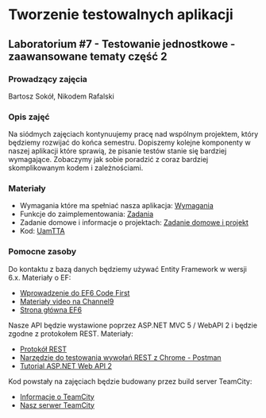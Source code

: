 # Tworzenie testowalnych aplikacji
## Laboratorium #7 - Testowanie jednostkowe - zaawansowane tematy część 2

### Prowadzący zajęcia
Bartosz Sokół, Nikodem Rafalski

### Opis zajęć
Na siódmych zajęciach kontynuujemy pracę nad wspólnym projektem, który będziemy rozwijać do końca semestru.
Dopiszemy kolejne komponenty w naszej aplikacji które sprawią, że pisanie testów stanie się bardziej wymagające.
Zobaczymy jak sobie poradzić z coraz bardziej skomplikowanym kodem i zależnościami.

### Materiały
* Wymagania które ma spełniać nasza aplikacja: [Wymagania](Wymagania.md)
* Funkcje do zaimplementowania: [Zadania](Zadania.md)
* Zadanie domowe i informacje o projektach: [Zadanie domowe i projekt](ZadanieDomowe.md)
* Kod: [UamTTA](kod/UamTTA)

### Pomocne zasoby
Do kontaktu z bazą danych będziemy używać Entity Framework w wersji 6.x. Materiały o EF:
* [Wprowadzenie do EF6 Code First](https://msdn.microsoft.com/en-us/data/jj193542.aspx?f=255&MSPPError=-2147217396)
* [Materiały video na Channel9](https://channel9.msdn.com/Search?term=entity%20framework#ch9Search&lang-en=en)
* [Strona główna EF6](http://entityframework.codeplex.com/)

Nasze API będzie wystawione poprzez ASP.NET MVC 5 / WebAPI 2 i będzie zgodne z protokołem REST. Materiały:
* [Protokół REST](https://en.wikipedia.org/wiki/Representational_state_transfer)
* [Narzędzie do testowania wywołań REST z Chrome - Postman](https://chrome.google.com/webstore/detail/postman/fhbjgbiflinjbdggehcddcbncdddomop)
* [Tutorial ASP.NET Web API 2](http://www.asp.net/web-api/overview/getting-started-with-aspnet-web-api/tutorial-your-first-web-api)

Kod powstały na zajęciach będzie budowany przez build server TeamCity:
* [Informacje o TeamCity](https://www.jetbrains.com/teamcity/)
* [Nasz serwer TeamCity](http://tta2015z.vm.wmi.amu.edu.pl:8111/)
